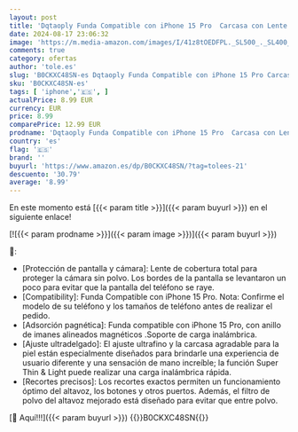```yaml
---
layout: post
title: 'Dqtaoply Funda Compatible con iPhone 15 Pro  Carcasa con Lente de Vidrio y Protector de Cámara Súper Slim Mate PC Hard Case Compatible con iPhone 15 Pro  Naranja'
date: 2024-08-17 23:06:32
image: 'https://m.media-amazon.com/images/I/41z8tOEDFPL._SL500_._SL400_.jpg'
comments: true
category: ofertas
author: 'tole.es'
slug: 'B0CKXC48SN-es Dqtaoply Funda Compatible con iPhone 15 Pro Carcasa con...'
sku: 'B0CKXC48SN-es'
tags: [ 'iphone','🇪🇸', ]
actualPrice: 8.99 EUR
currency: EUR
price: 8.99
comparePrice: 12.99 EUR
prodname: 'Dqtaoply Funda Compatible con iPhone 15 Pro  Carcasa con Lente de Vidrio y Protector de Cámara Súper Slim Mate PC Hard Case Compatible con iPhone 15 Pro  Naranja'
country: 'es'
flag: '🇪🇸'
brand: ''
buyurl: 'https://www.amazon.es/dp/B0CKXC48SN/?tag=tolees-21'
descuento: '30.79'
average: '8.99'
---
```


En este momento está [{{< param title >}}]({{< param buyurl >}}) en el siguiente enlace!

[![{{< param prodname >}}]({{< param image >}})]({{< param buyurl >}})

🔎:

- [Protección de pantalla y cámara]: Lente de cobertura total para proteger la cámara sin polvo. Los bordes de la pantalla se levantaron un poco para evitar que la pantalla del teléfono se raye.
- [Compatibility]: Funda Compatible con iPhone 15 Pro. Nota: Confirme el modelo de su teléfono y los tamaños de teléfono antes de realizar el pedido.
- [Adsorción pagnética]: Funda compatible con iPhone 15 Pro, con anillo de imanes alineados magnéticos .Soporte de carga inalámbrica.
- [Ajuste ultradelgado]: El ajuste ultrafino y la carcasa agradable para la piel están especialmente diseñados para brindarle una experiencia de usuario diferente y una sensación de mano increíble; la función Super Thin & Light puede realizar una carga inalámbrica rápida.
- [Recortes precisos]: Los recortes exactos permiten un funcionamiento óptimo del altavoz, los botones y otros puertos. Además, el filtro de polvo del altavoz mejorado está diseñado para evitar que entre polvo.

[🛒 Aquí!!!]({{< param buyurl >}})
{{<world>}}B0CKXC48SN{{</world>}}
